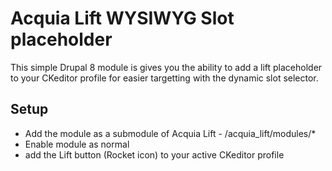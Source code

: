 # Acquia Lift WYSIWYG Slot placeholder

This simple Drupal 8 module is gives you the ability to add a lift placeholder to your CKeditor profile for easier targetting with the dynamic slot selector. 

## Setup

* Add the module as a submodule of Acquia Lift - /acquia_lift/modules/*
* Enable module as normal
* add the Lift button (Rocket icon) to your active CKeditor profile


